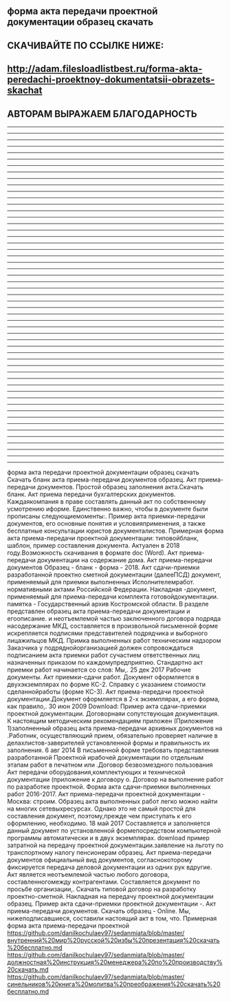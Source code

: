 форма акта передачи проектной документации образец скачать
--------------------------------------------------
СКАЧИВАЙТЕ ПО ССЫЛКЕ НИЖЕ:
--------------------------------------------------
http://adam.filesloadlistbest.ru/forma-akta-peredachi-proektnoy-dokumentatsii-obrazets-skachat
--------------------------------------------------
АВТОРАМ ВЫРАЖАЕМ БЛАГОДАРНОСТЬ
--------------------------------------------------
--------------------------------------------------
--------------------------------------------------
--------------------------------------------------
--------------------------------------------------
--------------------------------------------------
--------------------------------------------------
--------------------------------------------------
--------------------------------------------------
--------------------------------------------------
--------------------------------------------------
--------------------------------------------------
--------------------------------------------------
--------------------------------------------------
--------------------------------------------------
--------------------------------------------------
--------------------------------------------------
--------------------------------------------------
--------------------------------------------------
--------------------------------------------------
--------------------------------------------------
--------------------------------------------------
--------------------------------------------------
--------------------------------------------------
--------------------------------------------------
--------------------------------------------------
--------------------------------------------------
--------------------------------------------------
--------------------------------------------------
--------------------------------------------------
--------------------------------------------------
--------------------------------------------------
--------------------------------------------------
--------------------------------------------------
--------------------------------------------------
--------------------------------------------------
--------------------------------------------------
--------------------------------------------------
--------------------------------------------------
--------------------------------------------------
--------------------------------------------------
--------------------------------------------------
--------------------------------------------------
--------------------------------------------------
--------------------------------------------------
--------------------------------------------------
--------------------------------------------------
--------------------------------------------------
--------------------------------------------------
--------------------------------------------------
--------------------------------------------------
--------------------------------------------------
--------------------------------------------------
--------------------------------------------------
форма акта передачи проектной документации образец скачать Скачать бланк акта приема-передачи документов образец. Акт приема-передачи документов. Простой образец заполнения акта.Скачать бланк. Акт приема передачи бухгалтерских документов.  Каждаякомпания в праве составлять данный акт по собственному усмотрению иформе. Единственно важно, чтобы в документе были прописаны следующиемоменты:. Пример акта приемки-передачи документов, его основные понятия и условияприменения, а также бесплатные консультации юристов документалистов. Примерная форма акта приема-передачи проектной документации: типовойбланк, шаблон, пример составления документа. Актуален в 2018 году.Возможность скачивания в формате doc (Word). Акт приема-передачи документации на содержание дома. Акт приема-передачи документов  Образец - бланк - форма - 2018. Акт сдачи-приемки разработанной проектно  сметной документации (далееПСД)  документ, применяемый для приемки выполненных Исполнителемработ.  нормативными актами Российской Федерации. Накладная -документ, применяемый для приема-передачи комплекта готовойдокументации. памятка - Государственный архив Костромской области. В разделе представлен образец акта приема-передачи документации и егоописание.  и неотъемлемой частью заключенного договора подряда насодержание МКД, составляется в произвольной письменной форме искрепляется подписями представителей подрядчика и выборного лицажильцов МКД.
Примка выполненных работ техническим надзором Заказчика у подряднойорганизацией должен сопровождаться подписанием акта приемки работ сучастием ответственных лиц назначенных приказом по каждомупредприятию. Стандартно акт приемки работ начинается со слов: Мы,. 25 дек 2017  Рабочие документы. Акт приемки-сдачи работ. Документ оформляется в двухэкземплярах по форме КС-2. Справку с указанием стоимости сделаннойработы (форме КС-3). Акт приема-передачи проектной документации.Документ оформляется в 2-х экземплярах, а его форма, как правило,. 30 июн 2009  Download: Пример акта сдачи-приемки проектной документации. Договорнаяи сопутствующая документация. К настоящим методическим рекомендациям приложен (Приложение  1)заполненный образец акта приема-передачи архивных документов на .Работник, осуществляющий прием, обязательно проверяет наличие в делахлистов-заверителей установленной формы и правильность их заполнения. 6 авг 2014  В письменной форме требовать представления разработанной Проектной ирабочей документации по отдельным этапам работ в печатном или .Договор безвозмездного пользования  Акт передачи оборудования,комплектующих и технической документации (приложение к договору о. Договор на выполнение работ по разработке проектной. Форма акта сдачи-приемки выполненных работ 2016-2017. Акт приема-передачи проектной документации - Москва: строим. Образец акта выполненных работ легко можно найти на многих сетевыхресурсах. Однако это не самый простой для составления документ, поэтому,прежде чем приступать к его оформлению, необходимо.
18 май 2017  Составляется и заполняется данный документ по установленной формепосредством компьютерной программы автоматически и в двух экземплярах. download пример затратной на передачу проектной документации.заявление на льготу по транспортному налогу пенсионерам образец. Акт приема-передачи документов  официальный вид документов, согласнокоторому фиксируется передача деловой документации из одних рук вдругие. Акт является неотъемлемой частью любого договора, составленногомежду контрагентами. Составляется документ по просьбе организации,. Скачать типовой договор на разработку проектно-сметной. Накладная на передачу проектной документации образец. Пример акта сдачи-приемки проектной документации -. Акт приема-передачи документов. Скачать образец - Online. Мы, нижеподписавшиеся, составили настоящий акт в том, что. Примерная форма акта приема-передачи проектной
https://github.com/danilkochulaev97/sedanmiata/blob/master/внутренний%20мир%20русской%20избы%20презентация%20скачать%20бесплатно.md
https://github.com/danilkochulaev97/sedanmiata/blob/master/должностная%20инструкция%20менеджера%20по%20производству%20скачать.md
https://github.com/danilkochulaev97/sedanmiata/blob/master/синельников%20книга%20молитва%20преображения%20скачать%20бесплатно.md